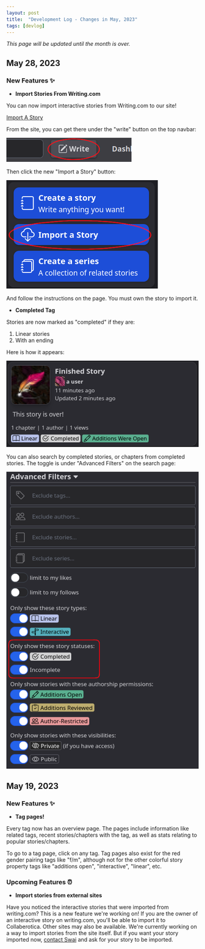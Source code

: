 ```yaml
---
layout: post
title:  "Development Log - Changes in May, 2023"
tags: [devlog]
---
```


_This page will be updated until the month is over._

## May 28, 2023

### New Features ✨

- <b>Import Stories From Writing.com</b>

You can now import interactive stories from Writing.com to our site!

<a href="https://collaberotica.org/import_a_story">
Import A Story
</a>

From the site, you can get there under the "write" button on the top navbar:

<img src="/assets/img/528write.png" width="328"/>

Then click the new "Import a Story" button:

<img src="/assets/img/528import.png" width="397"/>

And follow the instructions on the page. You must own the story to import it.


- <b>Completed Tag</b>

Stories are now marked as "completed" if they are:

1. Linear stories
2. With an ending

Here is how it appears:

<img src="/assets/img/528finished.png" width="589"/>

You can also search by completed stories, or chapters from completed stories. The toggle is under "Advanced Filters" on the search page:

<img src="/assets/img/528comps.png" width="566"/>

## May 19, 2023

### New Features ✨ 

- <b>Tag pages!</b>

Every tag now has an overview page. The pages include information like related tags, recent stories/chapters with the tag, as well as stats relating to popular stories/chapters.

To go to a tag page, click on any tag. Tag pages also exist for the red gender pairing tags like "f/m", although not for the other colorful story property tags like "additions open", "interactive", "linear", etc.

### Upcoming Features ⏰

- <b>Import stories from external sites</b>

Have you noticed the interactive stories that were imported from writing.com? This is a new feature we're working on! If you are the owner of an interactive story on writing.com, you'll be able to import it to Collaberotica. Other sites may also be available. We're currently working on a way to import stories from the site itself. But if you want your story imported now, <a href="https://collaberotica.org/conversations/new?users%5B%5D=4">contact Swai</a> and ask for your story to be imported.